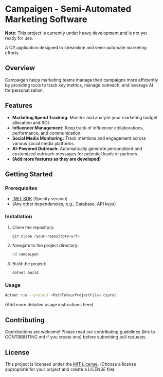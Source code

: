 # Campaigen - Semi-Automated Marketing Software

**Note:** This project is currently under heavy development and is not yet ready for use.

A C# application designed to streamline and semi-automate marketing efforts.

## Overview

Campaigen helps marketing teams manage their campaigns more efficiently by providing tools to track key metrics, manage outreach, and leverage AI for personalization.

## Features

- **Marketing Spend Tracking:** Monitor and analyze your marketing budget allocation and ROI.
- **Influencer Management:** Keep track of influencer collaborations, performance, and communication.
- **Social Media Monitoring:** Track mentions and engagement across various social media platforms.
- **AI-Powered Outreach:** Automatically generate personalized and customized outreach messages for potential leads or partners.
- **(Add more features as they are developed)**

## Getting Started

### Prerequisites

- [.NET SDK](https://dotnet.microsoft.com/download) (Specify version)
- (Any other dependencies, e.g., Database, API keys)

### Installation

1.  Clone the repository:
    ```bash
    git clone <your-repository-url>
    ```
2.  Navigate to the project directory:
    ```bash
    cd campaigen
    ```
3.  Build the project:
    ```bash
    dotnet build
    ```

### Usage

```bash
dotnet run --project <PathToYourProjectFile>.csproj
```

(Add more detailed usage instructions here)

## Contributing

Contributions are welcome! Please read our contributing guidelines (link to CONTRIBUTING.md if you create one) before submitting pull requests.

## License

This project is licensed under the [MIT License](LICENSE). (Choose a license appropriate for your project and create a LICENSE file).
